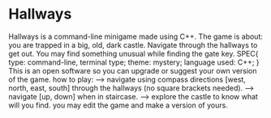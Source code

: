 # Hallways
Hallways is a command-line minigame made using C++. The game is about: you are trapped in a big, old, dark castle. Navigate through the hallways to get out. You may find something unusual while finding the gate key. SPEC{ type: command-line, terminal type; theme: mystery; language used: C++; } This is an open software so you can upgrade or suggest your own version of the game.
how to play:
--> navigate using compass directions [west, north, east, south] through the hallways (no square brackets needed).
--> navigate [up, down] when in staircase.
--> explore the castle to know what will you find.
you may edit the game and make a version of yours.
